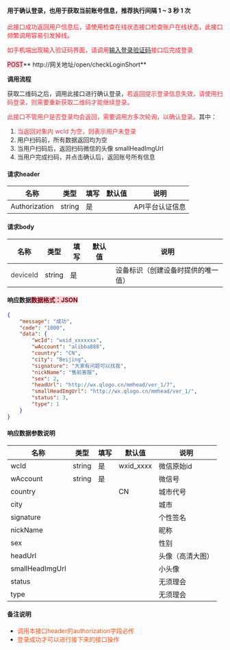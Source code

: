 #### 用于确认登录，也用于获取当前账号信息，推荐执行间隔 1 ~ 3 秒 1 次
<font style="color:#F5222D;">此接口成功返回用户信息后，请使用检查在线状态接口检查账户在线状态，此接口频繁调用容易引发掉线。</font>

<font style="color:#F5222D;"></font>

<font style="color:#F5222D;">如手机端出现输入验证码界面，请调用</font>[输入登录验证码](https://www.yuque.com/wechatpro/wxapi/fxxptzb0ag00z4c9)<font style="color:#F5222D;">接口后完成登录</font>

<font style="color:#F5222D;"></font>

<font style="background:#F8CED3;color:#70000D">POST</font>** http://网关地址/open/checkLoginShort**

<font style="color:#FA541C;"></font>

**调用流程**

<font style="color:#262626;">获取二维码之后，调用此接口进行确认登录，</font><font style="color:#E8323C;">若返回提示登录信息失效，请使用扫码登录，则需要重新获取二维码才能继续登录。</font>

<font style="color:#E8323C;">此接口不管用户是否登录均会返回，需要调用方多次轮询，以确认登录。</font><font style="color:#262626;">其中：</font>

1. <font style="color:#E8323C;">当返回对象内 wcId 为空，则表示用户未登录</font>
2. <font style="color:#262626;">用户扫码前，所有数据返回均为空</font>
3. <font style="color:#262626;">当用户扫码后，返回扫码微信的头像 </font>smallHeadImgUrl 
4. <font style="color:#262626;">当用户完成扫码，并点击确认后，返回账号所有信息</font>



#### 请求header
| **名称** | **类型** | **填写** | **默认值** | **说明** |
| --- | --- | --- | --- | --- |
| Authorization | string | 是 |  | API平台认证信息 |


#### 请求body
| **名称** | **类型** | **填写** | **默认值** | **说明** |
| --- | --- | --- | --- | --- |
| <font style="color:#364149;background-color:#FFFFFF;">deviceId</font> | string | 是 |  | 设备标识（创建设备时提供的唯一值） |


#### 响应数据<font style="background:#F8CED3;color:#70000D">数据格式：JSON</font>
```json
{
    "message": "成功",
    "code": "1000",
    "data": {
        "wcId": "wxid_xxxxxxx",
        "wAccount": "alibba888",
        "country": "CN",
        "city": "Beijing",
        "signature": "大家有问题可以找我",
        "nickName": "售前客服",
        "sex": 2,
        "headUrl": "http://wx.qlogo.cn/mmhead/ver_1/7",
        "smallHeadImgUrl": "http://wx.qlogo.cn/mmhead/ver_1/",
        "status": 3,
        "type": 1
    }
}
```

#### 响应数据参数说明
| **名称** | **类型** | **填写** | **默认值** | **说明** |
| --- | --- | --- | --- | --- |
| wcId | string | 是 | wxid_xxxx | 微信原始id |
| wAccount | string | 是 |  | 微信号 |
| country |  |  | CN | 城市代号 |
| city |  |  |  | 城市 |
| signature |  |  |  | 个性签名 |
| nickName |  |  |  | 昵称 |
| sex |  |  |  | 性别 |
| headUrl |  |  |  | 头像（高清大图） |
| smallHeadImgUrl |  |  |  | 小头像 |
| status |  |  |  | 无须理会 |
| type |  |  |  | 无须理会 |


#### 备注说明
+ <font style="color:#FA541C;">调用本接口header的authorization字段必传</font>
+ <font style="color:#FA541C;">登录成功才可以进行接下来的接口操作</font>

